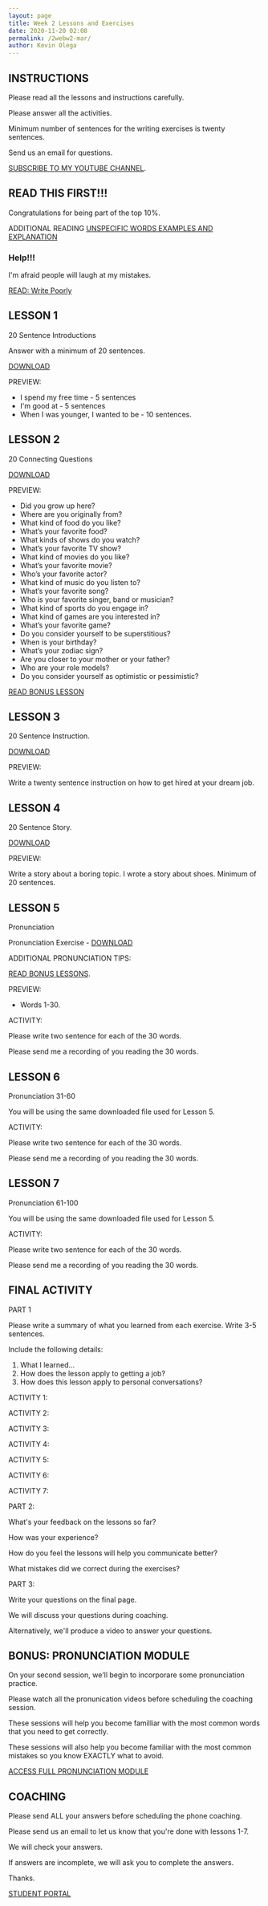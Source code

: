 ```yaml
--- 
layout: page
title: Week 2 Lessons and Exercises
date: 2020-11-20 02:08
permalink: /2webw2-mar/ 
author: Kevin Olega 
--- 
```

## INSTRUCTIONS

Please read all the lessons and instructions carefully.

Please answer all the activities.

Minimum number of sentences for the writing exercises is twenty sentences.

Send us an email for questions.

[SUBSCRIBE TO MY YOUTUBE CHANNEL](https://youtube.com/callcentertrainingtips?sub_confirmation=1).

## READ THIS FIRST!!!

Congratulations for being part of the top 10%.

ADDITIONAL READING [UNSPECIFIC WORDS EXAMPLES AND EXPLANATION](https://callcentertrainingtips.com/specific-samples/)

### Help!!!

I'm afraid people will laugh at my mistakes.

[READ: Write Poorly](https://callcentertrainingtips.com/poorly)


## LESSON 1

20 Sentence Introductions

Answer with a minimum of 20 sentences.

[DOWNLOAD](https://drive.google.com/file/d/1Gxn4fa3n6sY3_ReGXgFcRXtgLsrG8MfW/view?usp=sharing)

PREVIEW:

- I spend my free time - 5 sentences
- I'm good at - 5 sentences
- When I was younger, I wanted to be - 10 sentences.

## LESSON 2 

20 Connecting Questions 

[DOWNLOAD](https://drive.google.com/file/d/1yG7v48vTzbRJ3lq3Pd7E4gotKDE35t9j/view?usp=sharing)

PREVIEW:

- Did you grow up here?
- Where are you originally from?
- What kind of food do you like?
- What’s your favorite food?
- What kinds of shows do you watch?
- What’s your favorite TV show?
- What kind of movies do you like?
- What’s your favorite movie?
- Who’s your favorite actor?
- What kind of music do you listen to?
- What’s your favorite song?
- Who is your favorite singer, band or musician?
- What kind of sports do you engage in?
- What kind of games are you interested in?
- What’s your favorite game?
- Do you consider yourself to be superstitious?
- When is your birthday?
- What’s your zodiac sign?
- Are you closer to your mother or your father?
- Who are your role models?
- Do you consider yourself as optimistic or pessimistic?

[READ BONUS LESSON](https://callcentertrainingtips.com/act2secret)

## LESSON 3 

20 Sentence Instruction. 

[DOWNLOAD](https://drive.google.com/file/d/1phXBLRNXQwk66uqnJLPhrCW8eVrtKZcf/view?usp=sharing)

PREVIEW:

Write a twenty sentence instruction on how to get hired at your dream job.

## LESSON 4 

20 Sentence Story.

[DOWNLOAD](https://drive.google.com/file/d/1PHyzGBEnrux1IydFykBfFoOw0BR8TGGq/view?usp=sharing)

PREVIEW:

Write a story about a boring topic. I wrote a story about shoes. Minimum of 20 sentences.

## LESSON 5

Pronunciation

Pronunciation Exercise - [DOWNLOAD](https://drive.google.com/file/d/1AsquodvWoo3UGMuKA1jUiRbHGrYCgQWV/view?usp=sharing)

ADDITIONAL PRONUNCIATION TIPS:

[READ BONUS LESSONS](https://callcentertrainingtips.com/pronunciation-extras/).

PREVIEW:

- Words 1-30.

ACTIVITY:

Please write two sentence for each of the 30 words.

Please send me a recording of you reading the 30 words.


## LESSON 6

Pronunciation 31-60

You will be using the same downloaded file used for Lesson 5.

ACTIVITY:

Please write two sentence for each of the 30 words.

Please send me a recording of you reading the 30 words.


## LESSON 7

Pronunciation 61-100

You will be using the same downloaded file used for Lesson 5.

ACTIVITY:

Please write two sentence for each of the 30 words.

Please send me a recording of you reading the 30 words.

## FINAL ACTIVITY

PART 1

Please write a summary of what you learned from each exercise. Write 3-5 sentences.

Include the following details:

1. What I learned...
2. How does the lesson apply to getting a job?
3. How does this lesson apply to personal conversations?

ACTIVITY 1:

ACTIVITY 2:

ACTIVITY 3:

ACTIVITY 4:

ACTIVITY 5:

ACTIVITY 6:

ACTIVITY 7:

PART 2:

What's your feedback on the lessons so far?

How was your experience?

How do you feel the lessons will help you communicate better?

What mistakes did we correct during the exercises?

PART 3:

Write your questions on the final page.

We will discuss your questions during coaching.

Alternatively, we'll produce a video to answer your questions.


## BONUS: PRONUNCIATION MODULE

On your second session, we'll begin to incorporare some pronunciation practice.

Please watch all the pronunication videos before scheduling the coaching session.

These sessions will help you become familliar with the most common words that you need to get correctly.

These sessions will also help you become familiar with the most common mistakes so you know EXACTLY what to avoid.

[ACCESS FULL PRONUNCIATION MODULE](https://callcentertrainingtips.com/pronunciation)


## COACHING

Please send ALL your answers before scheduling the phone coaching.

Please send us an email to let us know that you're done with lessons 1-7.

We will check your answers.

If answers are incomplete, we will ask you to complete the answers.

Thanks.



<a href="https://callcentertrainingtips.com/6webstudent/" class="button focus">STUDENT PORTAL</a>
